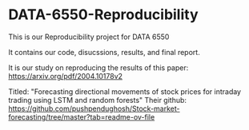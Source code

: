 # DATA-6550-Reproducibility
This is our Reproducibility project for DATA 6550

It contains our code, disucssions, results, and final report.

It is our study on reproducing the results of this paper: https://arxiv.org/pdf/2004.10178v2

Titled: "Forecasting directional movements of stock prices for intraday trading using LSTM and random forests"
Their github: https://github.com/pushpendughosh/Stock-market-forecasting/tree/master?tab=readme-ov-file
